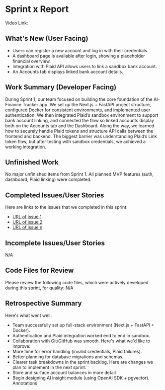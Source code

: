 # Sprint x Report
Video Link:
## What's New (User Facing)
* Users can register a new account and log in with their credentials.
* A dashboard page is available after login, showing a placeholder financial overview.
* Integration with Plaid API allows users to link a sandbox bank account.
* An Accounts tab displays linked bank account details.
## Work Summary (Developer Facing)
During Sprint 1, our team focused on building the core foundation of the AI-Finance Tracker app. We set up the Next.js + FastAPI project structure, configured Docker for consistent environments, and implemented user authentication. We then integrated Plaid’s sandbox environment to support bank account linking, and connected the flow so linked accounts display both on the Accounts tab and the Dashboard. Along the way, we learned how to securely handle Plaid tokens and structure API calls between the frontend and backend. The biggest barrier was understanding Plaid’s Link token flow, but after testing with sandbox credentials, we achieved a working integration.
## Unfinished Work
No major unfinished items from Sprint 1. All planned MVP features (auth, dashboard, Plaid linking) were completed.
## Completed Issues/User Stories
Here are links to the issues that we completed in this sprint:
* [URL of issue 1](https://github.com/NoSmoke00/AI-Finance-Tracker---CptS-322-Fall-2025-/issues/13)
* [URL of issue 2](https://github.com/NoSmoke00/AI-Finance-Tracker---CptS-322-Fall-2025-/issues/10)
* [URL of issue n](https://github.com/NoSmoke00/AI-Finance-Tracker---CptS-322-Fall-2025-/issues/9)
## Incomplete Issues/User Stories
N/A
## Code Files for Review
Please review the following code files, which were actively developed during this
sprint, for quality:
N/A
## Retrospective Summary
Here's what went well:
* Team successfully set up full-stack environment (Next.js + FastAPI + Docker).
* Authentication and Plaid integration worked end to end in sandbox.
* Collaboration with Git/GitHub was smooth.
Here's what we'd like to improve:
* More time for error handling (invalid credentials, Plaid failures).
* Better planning for database migrations and schemas.
* Clearer task breakdowns in the sprint backlog.
Here are changes we plan to implement in the next sprint:
* Store and surface account balances in more detail
* Begin designing AI insight module (using OpenAI SDK + pgvector).
Annotations
